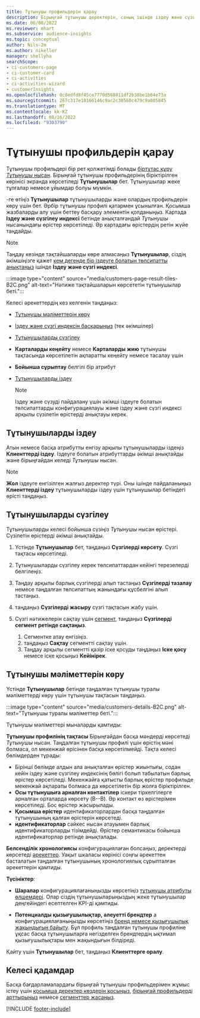 ```yaml
---
title: Тұтынушы профильдерін қарау
description: Бірыңғай тұтынушы деректерін, соның ішінде іздеу және сүзгіні пайдалану арқылы қараңыз
ms.date: 06/08/2022
ms.reviewer: mhart
ms.subservice: audience-insights
ms.topic: conceptual
author: Nils-2m
ms.author: nikeller
manager: shellyha
searchScope:
- ci-customers-page
- ci-customer-card
- ci-activities
- ci-activities-wizard
- customerInsights
ms.openlocfilehash: 0c8edfd8f45ce7770d568811df2b38be1b04e73a
ms.sourcegitcommit: 267c317e10166146c9ac2c30560c479c9a005845
ms.translationtype: MT
ms.contentlocale: kk-KZ
ms.lasthandoff: 08/16/2022
ms.locfileid: "9303790"
---
```

# <a name="view-customer-profiles"></a>Тұтынушы профильдерін қарау

Тұтынушы профильдері бір рет қолжетімді болады [біртұтас құру *Тұтынушы* нысан](data-unification.md). Бірыңғай тұтынушы профильдерінің біріктірілген көрінісі экранда көрсетіледі **Тұтынушылар** бет. Тұтынушылар жеке тұлғалар немесе ұйымдар болуы мүмкін.

-ге өтіңіз **Тұтынушылар** тұтынушыларды және олардың профильдерін көру үшін бет. Әрбір тұтынушы профилі қатармен ұсынылған. Қосымша жазбаларды алу үшін беттеу басқару элементін қолданыңыз. Картада **Іздеу және сүзгілеу индексі** бетінде анықталғандай *Тұтынушы* нысанындағы өрістер көрсетіледі. Әр картадағы өрістердің ретін жүйе таңдайды.

> [!NOTE]
> Таңдау кезінде тақтайшаларды көре алмасаңыз **Тұтынушылар**, сіздің әкімшіңізге қажет [кем дегенде бір іздеуге болатын төлсипатты анықтаңыз](search-filter-index.md) ішінде **Іздеу және сүзгі индексі**.

:::image type="content" source="media/customers-page-result-tiles-B2C.png" alt-text="Нәтиже тақтайшаларын көрсететін тұтынушылар беті.":::

Келесі әрекеттердің кез келгенін таңдаңыз:
- [Тұтынушы мәліметтерін көру](#view-customer-details)
- [Іздеу және сүзгі индексін басқарыңыз](search-filter-index.md) (тек әкімшілер)
- [Тұтынушыларды сүзгілеу](#filter-customers)
- **Карталарды кеңейту** немесе **Карталарды жию** тұтынушы тақтасында көрсетілетін ақпаратты кеңейту немесе тасалау үшін
- **Бойынша сұрыптау** белгілі бір атрибут
- [Тұтынушыларды іздеу](#search-for-customers)

  > [!NOTE]
  > Іздеу және сүзуді пайдалану үшін әкімші іздеуге болатын төлсипаттарды конфигурациялауы және іздеу және сүзгі индексі арқылы сүзілетін өрістерді анықтауы керек.

## <a name="search-for-customers"></a>Тұтынушыларды іздеу

Атын немесе басқа атрибутты енгізу арқылы тұтынушыларды іздеңіз **Клиенттерді іздеу**. Іздеуге болатын атрибуттарды әкімші анықтайды және бірыңғайдан келеді *Тұтынушы* нысан.

> [!NOTE]
> **Жол** іздеуге енгізілген жалғыз деректер түрі. Оны ішінде пайдаланыңыз **Клиенттерді іздеу** тұтынушыларды іздеу үшін тұтынушылар бетіндегі өрісті таңдаңыз.

## <a name="filter-customers"></a>Тұтынушыларды сүзгілеу

Тұтынушыларды келесі бойынша сүзіңіз *Тұтынушы* нысан өрістері. Сүзілетін өрістерді әкімші анықтайды.

1. Үстінде **Тұтынушылар** бет, таңдаңыз **Сүзгілерді көрсету**. Сүзгі тақтасы көрсетіледі.

1. Тұтынушыларды сүзгілеу керек төлсипаттардан кейінгі терезелерді белгілеңіз.

1. Таңдау арқылы барлық сүзгілерді алып тастаңыз **Сүзгілерді тазалау** немесе таңдалған төлсипаттың жанындағы құсбелгіні алып тастаңыз.

1. таңдаңыз **Сүзгілерді жасыру** сүзгі тақтасын жабу үшін.

1. Сүзгі нәтижелерін сақтау үшін [сегмент](segments.md), таңдаңыз **Сүзгілерді сегмент ретінде сақтаңыз**.
   1. Сегментке атау енгізіңіз.
   1. таңдаңыз **Сақтау** сегментті сақтау үшін.
   1. Таңдау арқылы сегментті қазір іске қосуды таңдаңыз **Іске қосу** немесе іске қосыңыз **Кейінірек**.

## <a name="view-customer-details"></a>Тұтынушы мәліметтерін көру

Үстінде **Тұтынушылар** бетінде таңдалған тұтынушы туралы мәліметтерді көру үшін тұтынушы тақтасын таңдаңыз.

:::image type="content" source="media/customers-details-B2C.png" alt-text="Тұтынушы туралы мәліметтер беті.":::

Тұтынушы мәліметтері мыналарды қамтиды:

**Тұтынушы профилінің тақтасы** Бірыңғайдан басқа мәндерді көрсетеді *Тұтынушы* нысан. Таңдалған тұтынушы профилі үшін өрістің мәні болмаса, ол мекенжай өрісінен басқа көрсетілмейді. Тақта келесі бөлімдерден тұрады:

- Бірінші бөлімде алдын ала анықталған өрістер жиынтығы, содан кейін іздеу және сүзгілеу индексінің бөлігі болып табылатын барлық өрістер көрсетіледі. Мекенжайға қатысты барлық өрістер профильде мекенжай ақпараты болмаса да көрсетілетін бір жолға біріктірілген.
- **Осы тұтынушыға арналған контактілер** іскери тіркелгілерге арналған орталарда көрсету (B--B). Әр контакт өз өрістерімен көрсетіледі. Бос өрістер жасырылады.
- **Қосымша өрістер** идентификаторлардан басқа таңдалған тұтынушының қалған өрістерін көрсетеді.
- **идентификаторлар** сәйкес нысан атауымен барлық идентификаторларды тізімдейді. Өрістер семантикасы бойынша идентификаторлар ретінде анықталады.

**Белсенділік хронологиясы** конфигурациялаған болсаңыз, деректерді көрсетеді [әрекеттер](activities.md). Уақыт шкаласы көрінісі соңғы әрекеттен басталатын таңдалған тұтынушының хронологиялық сұрыпталған әрекеттерін қамтиды.

**Түсініктер**:

- **Шаралар** конфигурациялағаныңызды көрсетіңіз [тұтынушы атрибуты өлшемдері](measures.md). Олар сіздің тұтынушыларыңыздың жеке тұтынушылар деңгейіндегі есептелген KPI-ді қамтиды.

- **Потенциалды қызығушылықтар, әлеуетті брендтер** a конфигурациялағаныңызды көрсетіңіз [бренд немесе қызығушылық жақындығын байыту](enrichment-microsoft.md). Бұл профиль таңдалған тұтынушы профиліне ұқсас басқа тұтынушыларға негізделген брендтердің ықтимал қызығушылықтары мен жақындығын білдіреді.

Қайту үшін **Тұтынушылар** бет, таңдаңыз **Клиенттерге оралу**.

## <a name="next-steps"></a>Келесі қадамдар

Басқа бағдарламалардағы бірыңғай тұтынушы профильдерімен жұмыс істеу үшін [қосымша деректер көздерін қосыңыз](data-sources.md), [бірыңғай профильдерді арттырыңыз](enrichment-hub.md) немесе [сегменттер жасаңыз](segments.md).

[!INCLUDE [footer-include](includes/footer-banner.md)]
